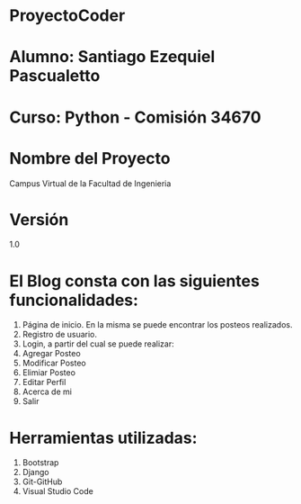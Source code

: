 # ProyectoCoder
# Alumno: Santiago Ezequiel Pascualetto
# Curso: Python - Comisión 34670 
# Nombre del Proyecto
Campus Virtual de la Facultad de Ingenieria

# Versión
1.0


# El Blog consta con las siguientes funcionalidades: 

1. Página de inicio. En la misma se puede encontrar los posteos realizados.
2. Registro de usuario.
3. Login, a partir del cual se puede realizar: 
4. Agregar Posteo 
5. Modificar Posteo
6. Elimiar Posteo 
7. Editar Perfil
8. Acerca de mi 
9. Salir


# Herramientas utilizadas:
1. Bootstrap
2. Django
3. Git-GitHub
4. Visual Studio Code
